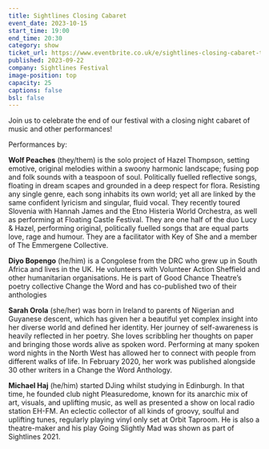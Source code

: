 ```yaml
---
title: Sightlines Closing Cabaret
event_date: 2023-10-15
start_time: 19:00
end_time: 20:30
category: show
ticket_url: https://www.eventbrite.co.uk/e/sightlines-closing-cabaret-tickets-720886630317
published: 2023-09-22
company: Sightlines Festival
image-position: top
capacity: 25
captions: false
bsl: false
---
```

Join us to celebrate the end of our festival with a closing night cabaret of music and other performances!

P﻿erformances by:

**Wolf Peaches** (they/them) is the solo project of Hazel Thompson, setting emotive, original melodies within a swoony harmonic landscape; fusing pop and folk sounds with a teaspoon of soul. Politically fuelled reflective songs, floating in dream scapes and grounded in a deep respect for flora. Resisting any single genre, each song inhabits its own world; yet all are linked by the same confident lyricism and singular, fluid vocal. They recently toured Slovenia with Hannah James and the Etno Histeria World Orchestra, as well as performing at Floating Castle Festival. They are one half of the duo Lucy & Hazel, performing original, politically fuelled songs that are equal parts love, rage and humour. They are a facilitator with Key of She and a member of The Emmergene Collective.

**Diyo Bopengo** (he/him) is a Congolese from the DRC who grew up in South Africa and lives in the UK. He volunteers with Volunteer Action Sheffield and other humanitarian organisations. He is part of Good Chance Theatre’s poetry collective Change the Word and has co-published two of their anthologies

**Sarah Orola** (she/her) was born in Ireland to parents of Nigerian and Guyanese descent, which has given her a beautiful yet complex insight into her diverse world and defined her identity. Her journey of self-awareness is heavily reflected in her poetry. She loves scribbling her thoughts on paper and bringing those words alive as spoken word. Performing at many spoken word nights in the North West has allowed her to connect with people from different walks of life. In February 2020, her work was published alongside 30 other writers in a Change the Word Anthology. 

**Michael Haj** (he/him) started DJing whilst studying in Edinburgh. In that time, he founded club night Pleasuredome, known for its anarchic mix of art, visuals, and uplifting music, as well as presented a show on local radio station EH-FM. An eclectic collector of all kinds of groovy, soulful and uplifting tunes, regularly playing vinyl only set at Orbit Taproom. He is also a theatre-maker and his play Going Slightly Mad was shown as part of Sightlines 2021.